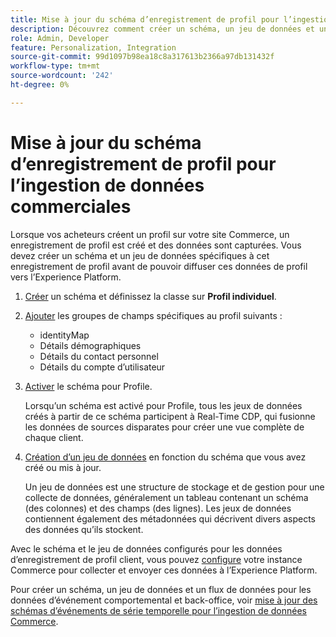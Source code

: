 ```yaml
---
title: Mise à jour du schéma d’enregistrement de profil pour l’ingestion de données commerciales
description: Découvrez comment créer un schéma, un jeu de données et un flux de données pour collecter et envoyer des données d’enregistrement de profil Commerce à l’Experience Platform.
role: Admin, Developer
feature: Personalization, Integration
source-git-commit: 99d1097b98ea18c8a317613b2366a97db131432f
workflow-type: tm+mt
source-wordcount: '242'
ht-degree: 0%

---
```


# Mise à jour du schéma d’enregistrement de profil pour l’ingestion de données commerciales

Lorsque vos acheteurs créent un profil sur votre site Commerce, un enregistrement de profil est créé et des données sont capturées. Vous devez créer un schéma et un jeu de données spécifiques à cet enregistrement de profil avant de pouvoir diffuser ces données de profil vers l’Experience Platform.

1. [Créer](https://experienceleague.adobe.com/docs/experience-platform/xdm/ui/resources/schemas.html#create) un schéma et définissez la classe sur **Profil individuel**.

1. [Ajouter](https://experienceleague.adobe.com/docs/experience-platform/xdm/ui/resources/schemas.html#add-field-groups) les groupes de champs spécifiques au profil suivants :

   - identityMap
   - Détails démographiques
   - Détails du contact personnel
   - Détails du compte d’utilisateur

1. [Activer](https://experienceleague.adobe.com/docs/experience-platform/xdm/ui/resources/schemas.html#profile) le schéma pour Profile.

   Lorsqu’un schéma est activé pour Profile, tous les jeux de données créés à partir de ce schéma participent à Real-Time CDP, qui fusionne les données de sources disparates pour créer une vue complète de chaque client.

1. [Création d’un jeu de données](https://experienceleague.adobe.com/docs/platform-learn/implement-mobile-sdk/experience-cloud/platform.html#create-a-dataset) en fonction du schéma que vous avez créé ou mis à jour.

   Un jeu de données est une structure de stockage et de gestion pour une collecte de données, généralement un tableau contenant un schéma (des colonnes) et des champs (des lignes). Les jeux de données contiennent également des métadonnées qui décrivent divers aspects des données qu’ils stockent.

Avec le schéma et le jeu de données configurés pour les données d’enregistrement de profil client, vous pouvez [configure](connect-data.md#data-collection) votre instance Commerce pour collecter et envoyer ces données à l’Experience Platform.

Pour créer un schéma, un jeu de données et un flux de données pour les données d’événement comportemental et back-office, voir [mise à jour des schémas d’événements de série temporelle pour l’ingestion de données Commerce](update-xdm.md).
